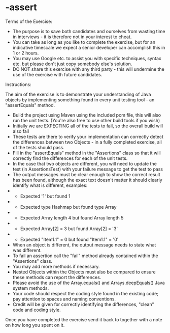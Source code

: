 # -assert
Terms of the Exercise:

- The purpose is to save both candidates and ourselves from wasting time in interviews - it is therefore not in your interest to cheat. 
- You can take as long as you like to complete the exercise, but for an indicative timescale we expect a senior developer can accomplish this in 1 or 2 hours. 
- You may use Google etc. to assist you with specific techniques, syntax etc. but please don't just copy somebody else's solution. 
- DO NOT share this exercise with any third party - this will undermine the use of the exercise with future candidates. 

Instructions:

The aim of the exercise is to demonstrate your understanding of Java objects by implementing something found in every unit testing tool - an "assertEquals" method.

- Build the project using Maven using the included pom file, this will also run the unit tests. (You're also free to use other build tools if you wish)
- Initially we are EXPECTING all of the tests to fail, so the overall build will also fail
- These tests are there to verify your implementation can correctly detect the differences between two Objects - in a fully completed exercise, all of the tests should pass.
- Fill in the "assertEquals" method in the "Assertions" class so that it will correctly find the differences for each of the unit tests. 
- In the case that two objects are different, you will need to update the test (in AssertionsTest) with your failure message to get the test to pass  
- The output messages must be clear enough to show the correct result has been found, although the exact text doesn't matter it should clearly identify what is different, examples:
- - Expected '1' but found 1
- - Expected type Hashmap but found type Array
- - Expected Array length 4 but found Array length 5
- - Expected Array[2] = 3 but found Array[2] = '3'
- - Expected "Item1.1" = 0 but found "Item1.1" = '0'
- When an object is different, the output message needs to state what was different. 
- To fail an assertion call the "fail" method already contained within the "Assertions" class.
- You may add more methods if necessary. 
- Nested Objects within the Objects must also be compared to ensure these methods can report the differences. 
- Please avoid the use of the Array.equals() and Arrays.deepEquals() Java system methods.
- Your code should respect the coding style found in the existing code; pay attention to spaces and naming conventions. 
- Credit will be given for correctly identifying the differences, "clean" code and coding style. 

Once you have completed the exercise send it back to together with a note on how long you spent on it.
